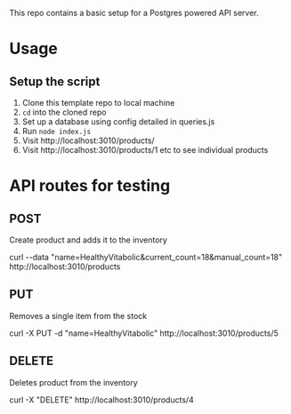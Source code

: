 This repo contains a basic setup for a Postgres powered API server. 

# Usage

## Setup the script

1. Clone this template repo to local machine
2. `cd` into the cloned repo
3. Set up a database using config detailed in queries.js
4. Run `node index.js` 
5. Visit http://localhost:3010/products/
6. Visit http://localhost:3010/products/1 etc to see individual products

# API routes for testing

## POST 
Create product and adds it to the inventory

curl --data "name=HealthyVitabolic&current_count=18&manual_count=18" http://localhost:3010/products

## PUT 
Removes a single item from the stock

curl -X PUT -d "name=HealthyVitabolic" http://localhost:3010/products/5

## DELETE
Deletes product from the inventory

curl -X "DELETE" http://localhost:3010/products/4
